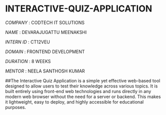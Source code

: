 # INTERACTIVE-QUIZ-APPLICATION

*COMPANY* : CODTECH IT SOLUTIONS

*NAME* : DEVARAJUGATTU MEENAKSHI

*INTERN ID* : CT12VEU

*DOMAIN* : FRONTEND DEVELOPMENT

*DURATION* : 8 WEEKS

*MENTOR* : NEELA SANTHOSH KUMAR

##The Interactive Quiz Application is a simple yet effective web-based tool designed to allow users to test their knowledge across various topics. It is built entirely using front-end web technologies and runs directly in any modern web browser without the need for a server or backend. This makes it lightweight, easy to deploy, and highly accessible for educational purposes.

